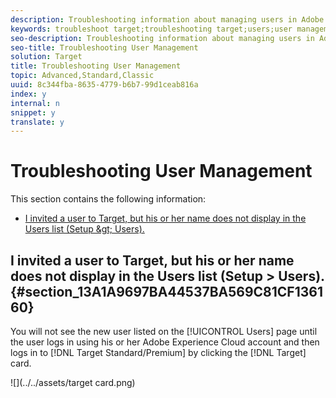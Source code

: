 ```yaml
---
description: Troubleshooting information about managing users in Adobe Target.
keywords: troubleshoot target;troubleshooting target;users;user management
seo-description: Troubleshooting information about managing users in Adobe Target.
seo-title: Troubleshooting User Management
solution: Target
title: Troubleshooting User Management
topic: Advanced,Standard,Classic
uuid: 8c344fba-8635-4779-b6b7-99d1ceab816a
index: y
internal: n
snippet: y
translate: y
---
```


# Troubleshooting User Management

This section contains the following information: 


* [ I invited a user to Target, but his or her name does not display in the Users list (Setup &amp;gt; Users). ](c_troubleshooting-user-management.md#section_13A1A9697BA44537BA569C81CF136160)


## I invited a user to Target, but his or her name does not display in the Users list (Setup &gt; Users). {#section_13A1A9697BA44537BA569C81CF136160}

You will not see the new user listed on the [!UICONTROL  Users] page until the user logs in using his or her Adobe Experience Cloud account and then logs in to [!DNL  Target Standard/Premium] by clicking the [!DNL  Target] card. 

![](../../assets/target card.png) 
